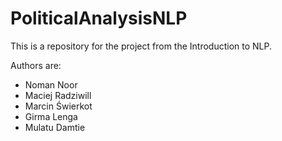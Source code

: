 # PoliticalAnalysisNLP

This is a repository for the project from the Introduction to NLP.

Authors are:

+ Noman Noor
+ Maciej Radziwill
+ Marcin Świerkot
+ Girma Lenga
+ Mulatu Damtie
